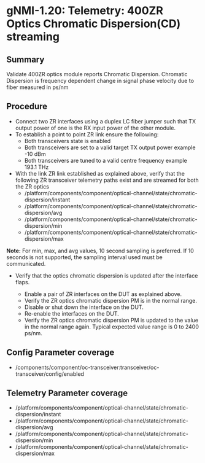 # gNMI-1.20: Telemetry: 400ZR Optics Chromatic Dispersion(CD) streaming

## Summary

Validate 400ZR optics module reports Chromatic Dispersion.
Chromatic Dispersion is frequency dependent change in signal phase velocity due
to fiber measured in ps/nm 

## Procedure

*   Connect two ZR interfaces using a duplex LC fiber jumper such that TX
    output power of one is the RX input power of the other module.
*   To establish a point to point ZR link ensure the following:
      * Both transceivers state is enabled
      * Both transceivers are set to a valid target TX output power
        example -10 dBm
      * Both transceivers are tuned to a valid centre frequency
        example 193.1 THz
*   With the link ZR link established as explained above, verify that the
    following ZR transceiver telemetry paths exist and are streamed for both
    the ZR optics
    *   /platform/components/component/optical-channel/state/chromatic-dispersion/instant
    *   /platform/components/component/optical-channel/state/chromatic-dispersion/avg
    *   /platform/components/component/optical-channel/state/chromatic-dispersion/min
    *   /platform/components/component/optical-channel/state/chromatic-dispersion/max


**Note:** For min, max, and avg values, 10 second sampling is preferred. If 
          10 seconds is not supported, the sampling interval used must be
          communicated.


*   Verify that the optics chromatic dispersion is updated after the interface flaps.

    *   Enable a pair of ZR interfaces on the DUT as explained above.
    *   Verify the ZR optics chromatic dispersion PM is in the normal range.
    *   Disable or shut down the interface on the DUT.
    *   Re-enable the interfaces on the DUT.
    *   Verify the ZR optics chromatic dispersion PM is updated to the value in the normal
        range again. Typical expected value range is 0 to 2400 ps/nm.

## Config Parameter coverage

*   /components/component/oc-transceiver:transceiver/oc-transceiver/config/enabled

## Telemetry Parameter coverage

*   /platform/components/component/optical-channel/state/chromatic-dispersion/instant
*   /platform/components/component/optical-channel/state/chromatic-dispersion/avg
*   /platform/components/component/optical-channel/state/chromatic-dispersion/min
*   /platform/components/component/optical-channel/state/chromatic-dispersion/max